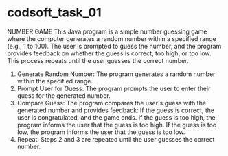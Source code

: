 # codsoft_task_01
NUMBER GAME
This Java program is a simple number guessing game where the computer generates a random number within a specified range (e.g., 1 to 100). The user is prompted to guess the number, and the program provides feedback on whether the guess is correct, too high, or too low. This process repeats until the user guesses the correct number.

1. Generate Random Number: The program generates a random number within the specified range.
2. Prompt User for Guess: The program prompts the user to enter their guess for the generated number.
3. Compare Guess: The program compares the user's guess with the generated number and provides feedback:
If the guess is correct, the user is congratulated, and the game ends.
If the guess is too high, the program informs the user that the guess is too high.
If the guess is too low, the program informs the user that the guess is too low.
4. Repeat: Steps 2 and 3 are repeated until the user guesses the correct number.
